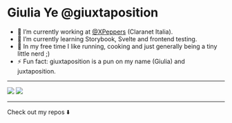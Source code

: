 # Giulia Ye @giuxtaposition

- 💼 I’m currently working at [@XPeppers](https://www.claranet.it/) (Claranet Italia).
- 🌱 I’m currently learning Storybook, Svelte and frontend testing.
- 👟 In my free time I like running, cooking and just generally being a tiny little nerd ;)
- ⚡ Fun fact: giuxtaposition is a pun on my name (Giulia) and juxtaposition.

---

<div>
<img src="https://github-readme-stats.vercel.app/api?username=giuxtaposition&theme=tokyonight" />
<img src="https://github-readme-stats.vercel.app/api/top-langs/?username=giuxtaposition&layout=compact&theme=tokyonight" />
</div>
  
---

Check out my repos ⬇️  
